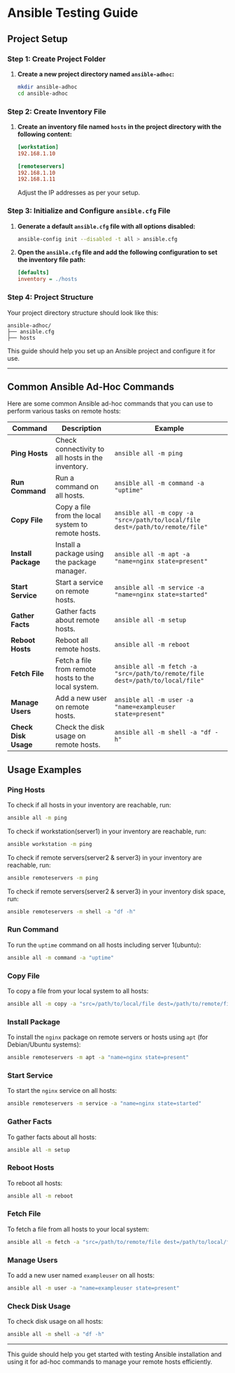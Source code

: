 # Ansible Testing Guide

## Project Setup

### Step 1: Create Project Folder

1. **Create a new project directory named `ansible-adhoc`:**

    ```bash
    mkdir ansible-adhoc
    cd ansible-adhoc
    ```

### Step 2: Create Inventory File

1. **Create an inventory file named `hosts` in the project directory with the following content:**

    ```ini
    [workstation]
    192.168.1.10

    [remoteservers]
    192.168.1.10
    192.168.1.11
    ```

    Adjust the IP addresses as per your setup.

### Step 3: Initialize and Configure `ansible.cfg` File

1. **Generate a default `ansible.cfg` file with all options disabled:**

    ```bash
    ansible-config init --disabled -t all > ansible.cfg
    ```

2. **Open the `ansible.cfg` file and add the following configuration to set the inventory file path:**

    ```ini
    [defaults]
    inventory = ./hosts
    ```

### Step 4: Project Structure

Your project directory structure should look like this:

```
ansible-adhoc/
├── ansible.cfg
├── hosts
```

This guide should help you set up an Ansible project and configure it for use.

---
## Common Ansible Ad-Hoc Commands

Here are some common Ansible ad-hoc commands that you can use to perform various tasks on remote hosts:

| Command | Description | Example |
|---------|-------------|---------|
| **Ping Hosts** | Check connectivity to all hosts in the inventory. | `ansible all -m ping` |
| **Run Command** | Run a command on all hosts. | `ansible all -m command -a "uptime"` |
| **Copy File** | Copy a file from the local system to remote hosts. | `ansible all -m copy -a "src=/path/to/local/file dest=/path/to/remote/file"` |
| **Install Package** | Install a package using the package manager. | `ansible all -m apt -a "name=nginx state=present"` |
| **Start Service** | Start a service on remote hosts. | `ansible all -m service -a "name=nginx state=started"` |
| **Gather Facts** | Gather facts about remote hosts. | `ansible all -m setup` |
| **Reboot Hosts** | Reboot all remote hosts. | `ansible all -m reboot` |
| **Fetch File** | Fetch a file from remote hosts to the local system. | `ansible all -m fetch -a "src=/path/to/remote/file dest=/path/to/local/file"` |
| **Manage Users** | Add a new user on remote hosts. | `ansible all -m user -a "name=exampleuser state=present"` |
| **Check Disk Usage** | Check the disk usage on remote hosts. | `ansible all -m shell -a "df -h"` |

## Usage Examples

### Ping Hosts

To check if all hosts in your inventory are reachable, run:
```bash
ansible all -m ping
```

To check if workstation(server1) in your inventory are reachable, run:
```bash
ansible workstation -m ping
```

To check if remote servers(server2 & server3) in your inventory are reachable, run:
```bash
ansible remoteservers -m ping
```

To check if remote servers(server2 & server3) in your inventory disk space, run:
```bash
ansible remoteservers -m shell -a "df -h"
```

### Run Command

To run the `uptime` command on all hosts including server 1(ubuntu):
```bash
ansible all -m command -a "uptime"
```

### Copy File

To copy a file from your local system to all hosts:
```bash
ansible all -m copy -a "src=/path/to/local/file dest=/path/to/remote/file"
```

### Install Package

To install the `nginx` package on remote servers or hosts using `apt` (for Debian/Ubuntu systems):
```bash
ansible remoteservers -m apt -a "name=nginx state=present"
```

### Start Service

To start the `nginx` service on all hosts:
```bash
ansible remoteservers -m service -a "name=nginx state=started"
```

### Gather Facts

To gather facts about all hosts:
```bash
ansible all -m setup
```

### Reboot Hosts

To reboot all hosts:
```bash
ansible all -m reboot
```

### Fetch File

To fetch a file from all hosts to your local system:
```bash
ansible all -m fetch -a "src=/path/to/remote/file dest=/path/to/local/file"
```

### Manage Users

To add a new user named `exampleuser` on all hosts:
```bash
ansible all -m user -a "name=exampleuser state=present"
```

### Check Disk Usage

To check disk usage on all hosts:
```bash
ansible all -m shell -a "df -h"
```

---

This guide should help you get started with testing Ansible installation and using it for ad-hoc commands to manage your remote hosts efficiently.
